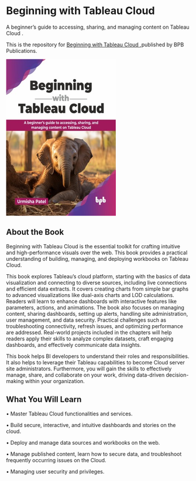 # Beginning with Tableau Cloud

A beginner’s guide to accessing, sharing, and managing content on Tableau Cloud .

This is the repository for [Beginning with Tableau Cloud
](https://bpbonline.com/products/beginning-with-tableau-cloud?variant=44323119235272),published by BPB Publications.

<img src="9789365895223.jpg">

## About the Book
Beginning with Tableau Cloud is the essential toolkit for crafting intuitive and high-performance visuals over the web. This book provides a practical understanding of building, managing, and deploying workbooks on Tableau Cloud. 

This book explores Tableau’s cloud platform, starting with the basics of data visualization and connecting to diverse sources, including live connections and efficient data extracts. It covers creating charts from simple bar graphs to advanced visualizations like dual-axis charts and LOD calculations. Readers will learn to enhance dashboards with interactive features like parameters, actions, and animations. The book also focuses on managing content, sharing dashboards, setting up alerts, handling site administration, user management, and data security. Practical challenges such as troubleshooting connectivity, refresh issues, and optimizing performance are addressed. Real-world projects included in the chapters will help readers apply their skills to analyze complex datasets, craft engaging dashboards, and effectively communicate data insights.

This book helps BI developers to understand their roles and responsibilities. It also helps to leverage their Tableau capabilities to become Cloud server site administrators. Furthermore, you will gain the skills to effectively manage, share, and collaborate on your work, driving data-driven decision-making within your organization.

## What You Will Learn
• Master Tableau Cloud functionalities and services.

• Build secure, interactive, and intuitive dashboards and stories on the cloud. 

• Deploy and manage data sources and workbooks on the web.

• Manage published content, learn how to secure data, and troubleshoot frequently occurring issues on the Cloud.

• Managing user security and privileges. 
